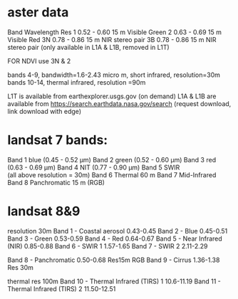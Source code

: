 # aster data
Band	Wavelength	Res
1	0.52 - 0.60	15 m	Visible Green
2	0.63 - 0.69	15 m	Visible Red
3N	0.78 - 0.86	15 m	NIR stereo pair
3B	0.78 - 0.86	15 m	NIR stereo pair (only available in L1A & L1B, removed in L1T)

FOR NDVI use 3N & 2

bands 4-9, bandwidth=1.6-2.43 micro m, short infrared, resolution=30m
bands 10-14, thermal infrared, resolution =90m

L1T is available from earthexplorer.usgs.gov (on demand)
L1A & L1B are available from https://search.earthdata.nasa.gov/search (request download, link download with edge)

# landsat 7 bands:
Band 1 blue (0.45 - 0.52 µm) 
Band 2 green (0.52 - 0.60 µm)
Band 3 red (0.63 - 0.69 µm) 
Band 4 NIT (0.77 - 0.90 µm) 
Band 5 SWIR  
(all above resolution = 30m)
Band 6 Thermal  60 m 
Band 7 Mid-Infrared 
Band 8 Panchromatic 15 m (RGB)


# landsat 8&9
resolution 30m
Band 1 - Coastal aerosol	0.43-0.45
Band 2 - Blue	0.45-0.51
Band 3 - Green	0.53-0.59
Band 4 - Red	0.64-0.67
Band 5 - Near Infrared (NIR)	0.85-0.88
Band 6 - SWIR 1	1.57-1.65
Band 7 - SWIR 2	2.11-2.29

Band 8 - Panchromatic	0.50-0.68  Res15m RGB
Band 9 - Cirrus	1.36-1.38	Res 30m

thermal res 100m
Band 10 - Thermal Infrared (TIRS) 1	10.6-11.19
Band 11 - Thermal Infrared (TIRS) 2	11.50-12.51
